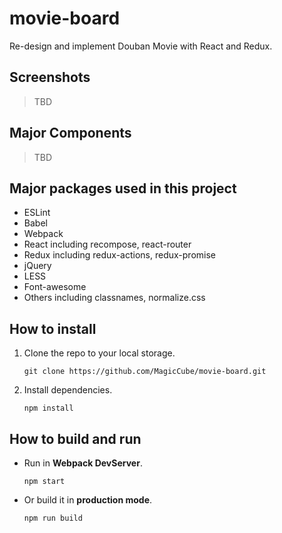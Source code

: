 # movie-board
Re-design and implement Douban Movie with React and Redux.

## Screenshots
> TBD

## Major Components
> TBD

## Major packages used in this project
* ESLint
* Babel
* Webpack
* React including recompose, react-router
* Redux including redux-actions, redux-promise
* jQuery
* LESS
* Font-awesome
* Others including classnames, normalize.css

## How to install
1. Clone the repo to your local storage.
    ``` shell
    git clone https://github.com/MagicCube/movie-board.git
    ```
2. Install dependencies.
    ``` shell
    npm install
    ```

## How to build and run
* Run in **Webpack DevServer**.
    ``` shell
    npm start
    ```
* Or build it in **production mode**.
    ``` shell
    npm run build
    ```
